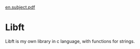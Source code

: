[en.subject.pdf](https://github.com/khovakim/Libft/files/8693213/en.subject.pdf)
# Libft
Libft is my own library in c language, with functions for strings.

